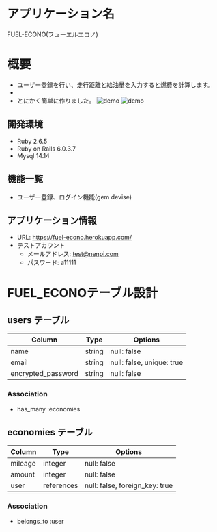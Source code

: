 # アプリケーション名
FUEL-ECONO(フューエルエコノ)

# 概要
- ユーザー登録を行い、走行距離と給油量を入力すると燃費を計算します。
- 
- とにかく簡単に作りました。
![demo](https://gyazo.com/ac0c65a1e9e95703af5fd7e9ce85edc4/raw)
![demo](https://gyazo.com/10da83aa64d7112e13d0ec3ccdf9c52b/raw)

## 開発環境
- Ruby 2.6.5<br>
- Ruby on Rails 6.0.3.7<br>
- Mysql 14.14

## 機能一覧
- ユーザー登録、ログイン機能(gem devise)

## アプリケーション情報
- URL: https://fuel-econo.herokuapp.com/<br>
- テストアカウント
  - メールアドレス: test@nenpi.com
  - パスワード: a11111

# FUEL_ECONOテーブル設計

## users テーブル

| Column             | Type   | Options                   |
| ------------------ | ------ | ------------------------- |
| name               | string | null: false               |
| email              | string | null: false, unique: true |
| encrypted_password | string | null: false               |

### Association

- has_many :economies


## economies テーブル

| Column  | Type       | Options                        |
| ------- | ---------- | ------------------------------ |
| mileage | integer    | null: false                    |
| amount  | integer    | null: false                    |
| user    | references | null: false, foreign_key: true |

### Association

- belongs_to :user
